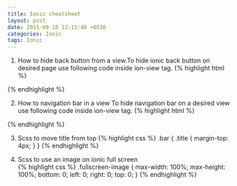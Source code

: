 ```yaml
---
title: Ionic cheatsheet
layout: post
date: 2015-09-18 12:15:48 +0530
categories: Ionic
tags: Ionic
---
```

 1. How to hide back button from a view.To hide ionic back button on desired page use following code inside ion-view tag.
{% highlight html %}
<ion-view hide-back-button="true">
</ion-view>
{% endhighlight %}

 2. How to navigation bar in a view
To hide navigation bar on a desired view use following code inside ion-view tag.
{% highlight html %}
<ion-view hide-nav-bar="true">
</ion-view>
{% endhighlight %}

 3. Scss to move title from top
{% highlight css %}
.bar {
  .title {
    margin-top: 4px;
  }
}
{% endhighlight %}

 4. Scss to use an image on ionic full screen<br>
{% highlight css %}
.fullscreen-image {
  max-width: 100%;
  max-height: 100%;
  bottom: 0;
  left: 0;
  right: 0;
  top: 0;
}
{% endhighlight %}